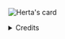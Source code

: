 ![Herta's card](/assets/img/card_en.jpg)

<details>
<summary>Credits</summary>
<br>
<ul>
    <li>        
        <a href="https://github.com/duiqt">@duiqt</a> for the original website.
    </li>
    <li>        
        <a href="https://twitter.com/Seseren_kr">@Seseren_kr</a> for the original website.
    </li>
</details>